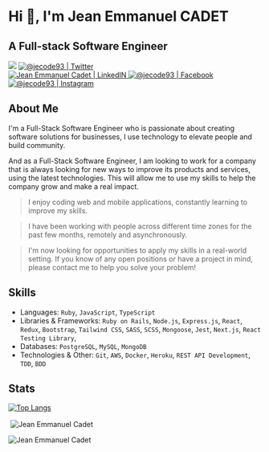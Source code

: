 # Hi 👋, I'm **Jean Emmanuel CADET**
## A Full-stack Software Engineer

<p align="center">

![](https://komarev.com/ghpvc/?username=jecode93&color=blueviolet&label=Profile+Views)
<a href="https://twitter.com/@jecode93">
<img alt="@jecode93 | Twitter" src="https://img.shields.io/badge/twitter-%231DA1F2.svg?&style=for-the-badge&logo=twitter&logoColor=white" />
</a>  
<a href="https://www.linkedin.com/in/jean-emmanuel-cadet/">
<img alt="Jean Emmanuel Cadet | LinkedIN"  src="https://img.shields.io/badge/linkedin-%230077B5.svg?&style=for-the-badge&logo=linkedin&logoColor=white" />
</a>
<a href="https://www.facebook.com/jecode93/">
<img  alt="@jecode93 | Facebook" src="https://img.shields.io/badge/facebook-%231877F2.svg?&style=for-the-badge&logo=facebook&logoColor=white" />
</a>
<a href="https://www.instagram.com/jecode93">
<img alt="@jecode93 | Instagram"  src="https://img.shields.io/badge/instagram-%23E4405F.svg?&style=for-the-badge&logo=instagram&logoColor=white" />
</a>
</p>


## About Me

I'm a Full-Stack Software Engineer who is passionate about creating software solutions for businesses, I use technology to elevate people and build community.

And as a Full-Stack Software Engineer, I am looking to work for a company that is always looking for new ways to improve its products and services, using the latest technologies. This will allow me to use my skills to help the company grow and make a real impact.

> I enjoy coding web and mobile applications, constantly learning to improve my skills.

> I have been working with people across different time zones for the past few months, remotely and asynchronously.

> I'm now looking for opportunities to apply my skills in a real-world setting. If you know of any open positions or have a project in mind, please contact me to help you solve your problem!



## Skills

* Languages: `Ruby`, `JavaScript`, `TypeScript`
* Libraries & Frameworks: `Ruby on Rails`, `Node.js`, `Express.js`, `React`, `Redux`, `Bootstrap`, `Tailwind CSS`, `SASS`, `SCSS`, `Mongoose`, `Jest`, `Next.js`, `React Testing Library`,
* Databases: `PostgreSQL`, `MySQL`, `MongoDB`
* Technologies & Other: `Git`, `AWS`, `Docker`, `Heroku`, `REST API Development`, `TDD`, `BDD`

<!--
## Some examples of my works

### Website
<a href="https://idasboiserie.com">
  <img src="idasMockup.png" width="200"/>
</a>
<a href="https://clindoeilinfo.com">
  <img src="clindoeilMockup.png" width="200"/>
</a>
<a href="https://jeanemmanuelcadet.com">
  <img src="jecodeMockup.png" width="200"/>
</a>
<a href="#">
  <img src="vepMockup.png" width="200"/>
</a>
<a href="#">
  <img src="cdephMockup.png" width="200"/>
</a>
<a href="#">
  <img src="graphydevMockup.png" width="200"/>
</a>

-->

## Stats

[![Top Langs](https://github-readme-stats.vercel.app/api/top-langs/?username=jecode93&langs_count=8&layout=compact)](https://github.com/jecode93/github-readme-stats)
<p>&nbsp;<img align="center" src="https://github-readme-stats.vercel.app/api?username=jecode93&show_icons=true&locale=en" alt="Jean Emmanuel Cadet" /></p>
<p><img align="center" src="https://github-readme-streak-stats.herokuapp.com/?user=jecode93&" alt="Jean Emmanuel Cadet" /></p>
